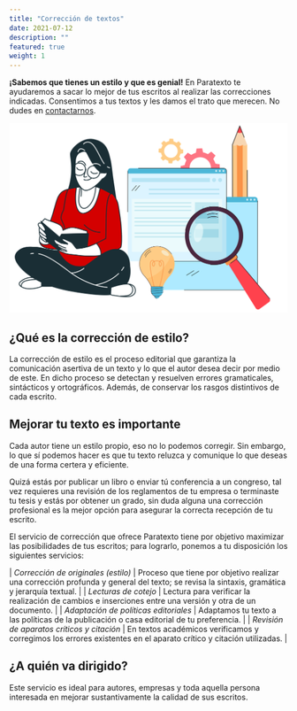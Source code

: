 ```yaml
---
title: "Corrección de textos"
date: 2021-07-12
description: ""
featured: true
weight: 1
---
```


**¡Sabemos que tienes un estilo y que es genial!** En Paratexto te ayudaremos a sacar lo mejor de tus escritos al realizar las correcciones indicadas. Consentimos a tus textos y les damos el trato que merecen. No dudes en [contactarnos](/contact/).

![Corrección de estilo](/images/correccion.svg)

## ¿Qué es la corrección de estilo?

La corrección de estilo es el proceso editorial que garantiza la comunicación asertiva de un texto y lo que el autor desea decir por medio de este. En dicho proceso se detectan y resuelven errores gramaticales, sintácticos y ortográficos. Además, de conservar los rasgos distintivos de cada escrito.


## Mejorar tu texto es importante

Cada autor tiene un estilo propio, eso no lo podemos corregir. Sin embargo, lo que sí podemos hacer es que tu texto reluzca y comunique lo que deseas de una forma certera y eficiente.

Quizá estás por publicar un libro o enviar tú conferencia a un congreso, tal vez requieres una revisión de los reglamentos de tu empresa o terminaste tu tesis y estás por obtener un grado, sin duda alguna una corrección profesional es la mejor opción para asegurar la correcta recepción de tu escrito.

El servicio de corrección que ofrece Paratexto tiene por objetivo maximizar las posibilidades de tus escritos; para lograrlo, ponemos a tu disposición los siguientes servicios:

| *Corrección de originales (estilo)* | Proceso que tiene por objetivo realizar una corrección profunda y general del texto; se revisa la sintaxis, gramática y jerarquía textual. |
| *Lecturas de cotejo* | Lectura para verificar la realización de cambios e inserciones entre una versión y otra de un documento. |
| *Adaptación de políticas editoriales* | Adaptamos tu texto a las políticas de la publicación o casa editorial de tu preferencia.  |
| *Revisión de aparatos críticos y citación* | En textos académicos verificamos y corregimos los errores existentes en el aparato crítico y citación utilizadas. |

## ¿A quién va dirigido?

Este servicio es ideal para autores, empresas y toda aquella persona interesada en mejorar sustantivamente la calidad de sus escritos.


<!-- | *Corrección ortotipográfica y cuidado editorial*[^1] | Se identifican errores ortográficos y sintácticos que pudieron omitirse en una primera corrección de estilo u ocasionados en el diseño editorial. |
| *1ras. y 2das. lecturas* | Lecturas diagnósticas de textos finales. Se sugieren antes de pasar a  la corrección ortotipográfica. | -->

<!-- #### Notas
[^1]: Pueden realizarse ambas correcciones juntas o por separado.
[^2]: Normalmente son dos lecturas de pruebas. -->
